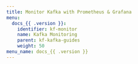 ```yaml
---
title: Monitor Kafka with Prometheus & Grafana
menu:
  docs_{{ .version }}:
    identifier: kf-monitor
    name: Kafka Monitoring
    parent: kf-kafka-guides
    weight: 50
menu_name: docs_{{ .version }}
---
```

